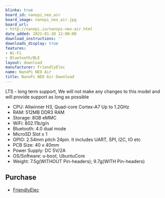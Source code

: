 ```yaml
---
blinka: true
board_id: nanopi_neo_air
board_image: nanopi_neo_air.jpg
board_url:
- http://nanopi.io/nanopi-neo-air.html
date_added: 2021-01-20 12:00:00
download_instructions: ''
downloads_display: true
features:
- Wi-Fi
- Bluetooth/BLE
layout: download
manufacturer: FriendlyElec
name: NanoPi NEO Air
title: NanoPi NEO Air Download
---
```


LTS - long term support, We will not make any changes to this model and will provide support as long as possible

 - CPU: Allwinner H3, Quad-core Cortex-A7 Up to 1.2GHz
 - RAM: 512MB DDR3 RAM
 - Storage: 8GB eMMC
 - WiFi: 802.11b/g/n
 - Bluetooth: 4.0 dual mode
 - MicroSD Slot x 1
 - GPIO: 2.54mm pitch 24pin. It includes UART, SPI, I2C, IO etc
 - PCB Size: 40 x 40mm
 - Power Supply: DC 5V/2A
 - OS/Software: u-boot, UbuntuCore
 - Weight: 7.5g(WITHOUT Pin-headers); 9.7g(WITH Pin-headers)

## Purchase
* [FriendlyElec](https://www.friendlyarm.com/index.php?route=product/product&product_id=151)

